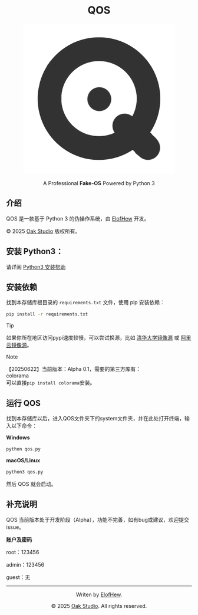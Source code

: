 <div align="center">

# QOS

![QuarterOS Logo](img/logo_b.png)

A Professional **Fake-OS** Powered by Python 3

</div>

## 介绍

QOS 是一款基于 Python 3 的伪操作系统，由 [ElofHew](https://github.com/ElofHew) 开发。

&copy; 2025 [Oak Studio](https://t.me/oakstd) 版权所有。

## 安装 Python3：

请详阅 [Python3 安装帮助](docs/Install_Python3.md)

## 安装依赖

找到本存储库根目录的 `requirements.txt` 文件，使用 pip 安装依赖：

``` bash
pip install -r requirements.txt
```

> [!TIP]
> 如果你所在地区访问pypi速度较慢，可以尝试换源，比如 [清华大学镜像源](https://mirrors.tuna.tsinghua.edu.cn/help/pypi/) 或 [阿里云镜像源](https://developer.aliyun.com/mirror/pypi)。

> [!NOTE]
> 【20250622】当前版本：Alpha 0.1，需要的第三方库有：<br>
> colorama<br>
> 可以直接`pip install colorama`安装。

## 运行 QOS

找到本存储库以后，进入QOS文件夹下的system文件夹，并在此处打开终端，输入以下命令：

**Windows**

``` bash
python qos.py
```

**macOS/Linux**

``` bash
python3 qos.py
```

然后 QOS 就会启动。

## 补充说明

QOS 当前版本处于开发阶段（Alpha），功能不完善，如有bug或建议，欢迎提交 issue。

**账户及密码**

root：123456

admin：123456

guest：无

------

<div align="center">

Writen by [ElofHew](https://github.com/ElofHew).

&copy; 2025 [Oak Studio](https://t.me/oakstd). All rights reserved.

</div>